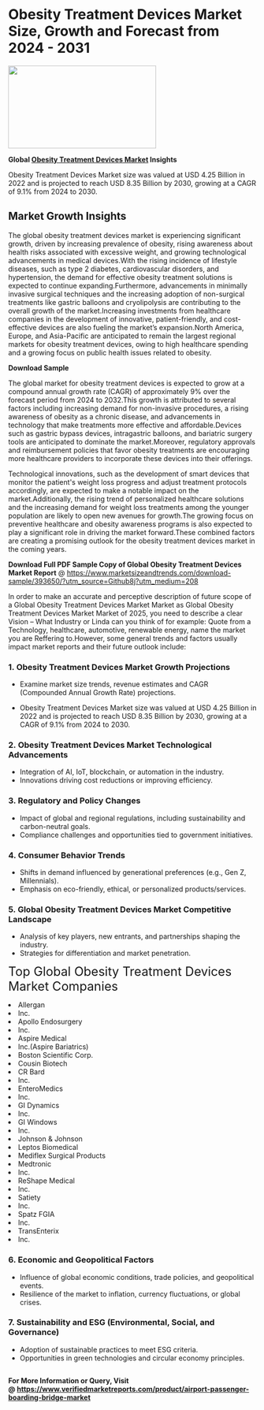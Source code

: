 <H1>Obesity Treatment Devices Market Size, Growth and Forecast from 2024 - 2031</H1><img class="aligncenter size-medium wp-image-584254" src="https://thirdeyenews.in/wp-content/uploads/2024/09/Global-Market-Research-300x168.jpeg" alt="" width="300" height="168" /><p><strong>Global&nbsp;<a href="https://www.marketsizeandtrends.com/download-sample/393650/?utm_source=Github8j?utm_medium=208">Obesity Treatment Devices Market</a> Insights</strong></p><p>Obesity Treatment Devices Market size was valued at USD 4.25 Billion in 2022 and is projected to reach USD 8.35 Billion by 2030, growing at a CAGR of 9.1% from 2024 to 2030.</p><p><h2>Market Growth Insights</h2> <p>The global obesity treatment devices market is experiencing significant growth, driven by increasing prevalence of obesity, rising awareness about health risks associated with excessive weight, and growing technological advancements in medical devices.With the rising incidence of lifestyle diseases, such as type 2 diabetes, cardiovascular disorders, and hypertension, the demand for effective obesity treatment solutions is expected to continue expanding.Furthermore, advancements in minimally invasive surgical techniques and the increasing adoption of non-surgical treatments like gastric balloons and cryolipolysis are contributing to the overall growth of the market.Increasing investments from healthcare companies in the development of innovative, patient-friendly, and cost-effective devices are also fueling the market’s expansion.North America, Europe, and Asia-Pacific are anticipated to remain the largest regional markets for obesity treatment devices, owing to high healthcare spending and a growing focus on public health issues related to obesity.</p> <p><strong>Download Sample</strong></p> <p>The global market for obesity treatment devices is expected to grow at a compound annual growth rate (CAGR) of approximately 9% over the forecast period from 2024 to 2032.This growth is attributed to several factors including increasing demand for non-invasive procedures, a rising awareness of obesity as a chronic disease, and advancements in technology that make treatments more effective and affordable.Devices such as gastric bypass devices, intragastric balloons, and bariatric surgery tools are anticipated to dominate the market.Moreover, regulatory approvals and reimbursement policies that favor obesity treatments are encouraging more healthcare providers to incorporate these devices into their offerings.</p> <p>Technological innovations, such as the development of smart devices that monitor the patient's weight loss progress and adjust treatment protocols accordingly, are expected to make a notable impact on the market.Additionally, the rising trend of personalized healthcare solutions and the increasing demand for weight loss treatments among the younger population are likely to open new avenues for growth.The growing focus on preventive healthcare and obesity awareness programs is also expected to play a significant role in driving the market forward.These combined factors are creating a promising outlook for the obesity treatment devices market in the coming years.</p> <p><span class=""><strong>Download Full PDF Sample Copy of Global Obesity Treatment Devices Market Report</strong> @ <a href="https://www.marketsizeandtrends.com/download-sample/393650/?utm_source=Github8j?utm_medium=208" target="_blank">https://www.marketsizeandtrends.com/download-sample/393650/?utm_source=Github8j?utm_medium=208</a></span></p><p>In order to make an accurate and perceptive description of future scope of a Global&nbsp;Obesity Treatment Devices Market Market as Global&nbsp;Obesity Treatment Devices Market Market of 2025, you need to describe a clear Vision &ndash; What Industry or Linda can you think of for example: Quote from a Technology, healthcare, automotive, renewable energy, name the market you are Reffering to.However, some general trends and factors usually impact market reports and their future outlook include:</p><h3>1.&nbsp;<strong>Obesity Treatment Devices Market Growth Projections</strong></h3><ul><li>Examine market size trends, revenue estimates and CAGR (Compounded Annual Growth Rate) projections.</li><li><p>Obesity Treatment Devices Market size was valued at USD 4.25 Billion in 2022 and is projected to reach USD 8.35 Billion by 2030, growing at a CAGR of 9.1% from 2024 to 2030.</p></li></ul><h3>2.&nbsp;<strong>Obesity Treatment Devices Market Technological Advancements</strong></h3><ul><li>Integration of AI, IoT, blockchain, or automation in the industry.</li><li>Innovations driving cost reductions or improving efficiency.</li></ul><h3>3.&nbsp;<strong>Regulatory and Policy Changes</strong></h3><ul><li>Impact of global and regional regulations, including sustainability and carbon-neutral goals.</li><li>Compliance challenges and opportunities tied to government initiatives.</li></ul><h3>4.&nbsp;<strong>Consumer Behavior Trends</strong></h3><ul><li>Shifts in demand influenced by generational preferences (e.g., Gen Z, Millennials).</li><li>Emphasis on eco-friendly, ethical, or personalized products/services.</li></ul><h3>5.&nbsp;<strong>Global Obesity Treatment Devices Market Competitive Landscape</strong></h3><ul><li>Analysis of key players, new entrants, and partnerships shaping the industry.</li><li>Strategies for differentiation and market penetration.</li></ul><p data-pm-slice="1 1 []"><span style="color: inherit; font-family: inherit; font-size: 25px;">Top Global Obesity Treatment Devices Market Companies</span></p><div class="" data-test-id=""><p><li>Allergan</li><li> Inc.</li><li> Apollo Endosurgery</li><li> Inc.</li><li> Aspire Medical</li><li> Inc.(Aspire Bariatrics)</li><li> Boston Scientific Corp.</li><li> Cousin Biotech</li><li> CR Bard</li><li> Inc.</li><li> EnteroMedics</li><li> Inc.</li><li> GI Dynamics</li><li> Inc.</li><li> GI Windows</li><li> Inc.</li><li> Johnson & Johnson</li><li> Leptos Biomedical</li><li> Mediflex Surgical Products</li><li> Medtronic</li><li> Inc.</li><li> ReShape Medical</li><li> Inc.</li><li> Satiety</li><li> Inc.</li><li> Spatz FGIA</li><li> Inc.</li><li> TransEnterix</li><li> Inc.</li></p></div><h3>6.&nbsp;<strong>Economic and Geopolitical Factors</strong></h3><ul><li>Influence of global economic conditions, trade policies, and geopolitical events.</li><li>Resilience of the market to inflation, currency fluctuations, or global crises.</li></ul><h3>7.&nbsp;<strong>Sustainability and ESG (Environmental, Social, and Governance)</strong></h3><ul><li>Adoption of sustainable practices to meet ESG criteria.</li><li>Opportunities in green technologies and circular economy principles.</li></ul><h2><strong style="font-size: 14px;">For More Information or Query, Visit @&nbsp;</strong><a style="background-color: #ffffff; font-size: 14px;" href="https://www.marketsizeandtrends.com/report/obesity-treatment-devices-market/" target="_blank">https://www.verifiedmarketreports.com/product/airport-passenger-boarding-bridge-market</a></h2>